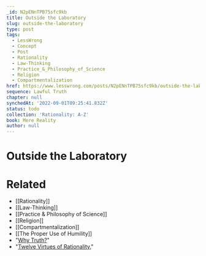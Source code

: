 ```yaml
---
_id: N2pENnTPB75sfc9kb
title: Outside the Laboratory
slug: outside-the-laboratory
type: post
tags:
  - LessWrong
  - Concept
  - Post
  - Rationality
  - Law-Thinking
  - Practice_&_Philosophy_of_Science
  - Religion
  - Compartmentalization
href: https://www.lesswrong.com/posts/N2pENnTPB75sfc9kb/outside-the-laboratory
sequence: Lawful Truth
chapter: null
synchedAt: '2022-09-01T09:25:41.832Z'
status: todo
collection: 'Rationality: A-Z'
book: Mere Reality
author: null
---
```


# Outside the Laboratory


# Related

- [[Rationality]]
- [[Law-Thinking]]
- [[Practice & Philosophy of Science]]
- [[Religion]]
- [[Compartmentalization]]
- [[The Proper Use of Humility]]
- "[Why Truth?](/lw/go/why_truth_and/)"
- "[Twelve Virtues of Rationality.](http://yudkowsky.net/virtues/)"